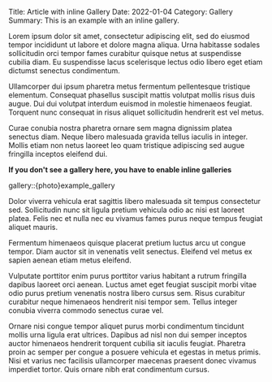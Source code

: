 Title: Article with inline Gallery
Date: 2022-01-04
Category: Gallery
Summary: This is an example with an inline gallery.

Lorem ipsum dolor sit amet, consectetur adipiscing elit, sed do eiusmod tempor incididunt ut labore et dolore magna aliqua. Urna habitasse sodales sollicitudin orci tempor fames curabitur quisque netus at suspendisse cubilia diam. Eu suspendisse lacus scelerisque lectus odio libero eget etiam dictumst senectus condimentum.

Ullamcorper dui ipsum pharetra metus fermentum pellentesque tristique elementum. Consequat phasellus suscipit mattis volutpat mollis risus duis augue. Dui dui volutpat interdum euismod in molestie himenaeos feugiat. Torquent nunc consequat in risus aliquet sollicitudin hendrerit est vel metus.

Curae conubia nostra pharetra ornare sem magna dignissim platea senectus diam. Neque libero malesuada gravida tellus iaculis in integer. Mollis etiam non netus laoreet leo quam tristique adipiscing sed augue fringilla inceptos eleifend dui.

**If you don't see a gallery here, you have to enable inline galleries**

gallery::{photo}example_gallery

Dolor viverra vehicula erat sagittis libero malesuada sit tempus consectetur sed. Sollicitudin nunc sit ligula pretium vehicula odio ac nisi est laoreet platea. Felis nec et nulla nec eu vivamus fames purus neque tempus feugiat aliquet mauris.

Fermentum himenaeos quisque placerat pretium luctus arcu ut congue tempor. Diam auctor sit in venenatis velit senectus. Eleifend vel metus ex sapien aenean etiam metus eleifend.

Vulputate porttitor enim purus porttitor varius habitant a rutrum fringilla dapibus laoreet orci aenean. Luctus amet eget feugiat suscipit morbi vitae odio purus pretium venenatis nostra libero cursus sem. Risus curabitur curabitur neque himenaeos hendrerit nisi tempor sem. Tellus integer conubia viverra commodo senectus curae vel.

Ornare nisi congue tempor aliquet purus morbi condimentum tincidunt mollis urna ligula erat ultrices. Dapibus ad nisl non dui semper inceptos auctor himenaeos hendrerit torquent cubilia sit iaculis feugiat. Pharetra proin ac semper per congue a posuere vehicula et egestas in metus primis. Nisi et varius nec facilisis ullamcorper maecenas praesent donec vivamus imperdiet tortor. Quis ornare nibh erat condimentum cursus.
